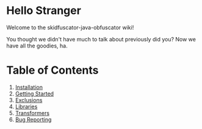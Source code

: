 # Hello Stranger

Welcome to the skidfuscator-java-obfuscator wiki!

You thought we didn't have much to talk about previously did you? Now we have all the goodies, ha.

# Table of Contents
1. [Installation](/docs/installation.html)
2. [Getting Started](/docs/gettingstarted.html)
3. [Exclusions](/docs/exclusion.html)
4. [Libraries](/docs/libraries.html)
5. [Transformers](/docs/transformers.html)
6. [Bug Reporting](/docs/bugreporting.html)
